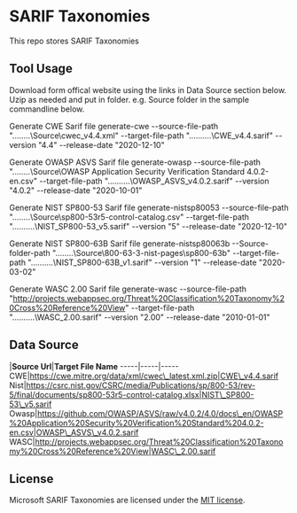 # SARIF Taxonomies

This repo stores SARIF Taxonomies

## Tool Usage

Download form offical website using the links in Data Source section below. Uzip as needed and put in folder. 
e.g. Source folder in the sample commandline below.

Generate CWE Sarif file
generate-cwe --source-file-path "..\..\..\..\Source\cwec_v4.4.xml" --target-file-path "..\..\..\..\..\CWE_v4.4.sarif" --version "4.4" --release-date "2020-12-10"

Generate OWASP ASVS Sarif file
generate-owasp --source-file-path "..\..\..\..\Source\OWASP Application Security Verification Standard 4.0.2-en.csv" --target-file-path "..\..\..\..\..\OWASP_ASVS_v4.0.2.sarif" --version "4.0.2" --release-date "2020-10-01"

Generate NIST SP800-53 Sarif file
generate-nistsp80053 --source-file-path "..\..\..\..\Source\sp800-53r5-control-catalog.csv" --target-file-path "..\..\..\..\..\NIST_SP800-53_v5.sarif" --version "5" --release-date "2020-12-10"

Generate NIST SP800-63B Sarif file
generate-nistsp80063b --Source-folder-path "..\..\..\..\Source\800-63-3-nist-pages\sp800-63b" --target-file-path "..\..\..\..\..\NIST_SP800-63B_v1.sarif" --version "1" --release-date "2020-03-02"

Generate WASC 2.00 Sarif file
generate-wasc --source-file-path "http://projects.webappsec.org/Threat%20Classification%20Taxonomy%20Cross%20Reference%20View" --target-file-path "..\..\..\..\..\WASC_2.00.sarif" --version "2.00" --release-date "2010-01-01"

## Data Source

 |**Source Url**|**Target File Name**
-----|-----|-----
CWE|https://cwe.mitre.org/data/xml/cwec\_latest.xml.zip|CWE\_v4.4.sarif
Nist|https://csrc.nist.gov/CSRC/media/Publications/sp/800-53/rev-5/final/documents/sp800-53r5-control-catalog.xlsx|NIST\_SP800-53\_v5.sarif
Owasp|https://github.com/OWASP/ASVS/raw/v4.0.2/4.0/docs\_en/OWASP%20Application%20Security%20Verification%20Standard%204.0.2-en.csv|OWASP\_ASVS\_v4.0.2.sarif
WASC|http://projects.webappsec.org/Threat%20Classification%20Taxonomy%20Cross%20Reference%20View|WASC\_2.00.sarif

## License

Microsoft SARIF Taxonomies are licensed under the [MIT license](https://github.com/microsoft/sarif-visualstudio-extension/blob/main/LICENSE).